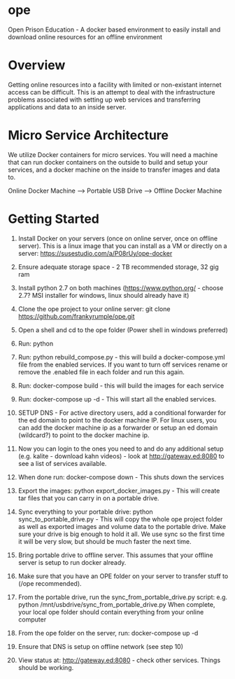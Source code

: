 # ope
Open Prison Education - A docker based environment to easily install and download online resources for an offline environment

# Overview
Getting online resources into a facility with limited or non-existant internet access can be difficult. This is an attempt to deal with the infrastructure problems associated with setting up web services and transferring applications and data to an inside server.

# Micro Service Architecture
We utilize Docker containers for micro services. You will need a machine that can run docker containers on the outside to build and setup your services, and a docker machine on the inside to transfer images and data to.

Online Docker Machine --> Portable USB Drive --> Offline Docker Machine

# Getting Started
1) Install Docker on your servers (once on online server, once on offline server). This is a linux image that you can install as a VM or directly on a server: https://susestudio.com/a/P08rUy/ope-docker
2) Ensure adequate storage space - 2 TB recommended storage, 32 gig ram
3) Install python 2.7 on both machines (https://www.python.org/ - choose 2.7? MSI installer for windows, linux should already have it)
4) Clone the ope project to your online server: git clone https://github.com/frankyrumple/ope.git
5) Open a shell and cd to the ope folder (Power shell in windows preferred)
6) Run: python 
7) Run: python rebuild_compose.py - this will build a docker-compose.yml file from the enabled services. If you want to turn off services rename or remove the .enabled file in each folder and run this again.
8) Run: docker-compose build  - this will build the images for each service
9) Run: docker-compose up -d  - This will start all the enabled services.

10) SETUP DNS - For active directory users, add a conditional forwarder for the ed domain to point to the docker machine IP. For linux users, you can add the docker machine ip as a forwarder or setup an ed domain (wildcard?) to point to the docker machine ip.

11) Now you can login to the ones you need to and do any additional setup (e.g. kalite - download kahn videos) - look at http://gateway.ed:8080 to see a list of services available.
12) When done run: docker-compose down  - This shuts down the services
13) Export the images: python export_docker_images.py   - This will create tar files that you can carry in on a portable drive.
14) Sync everything to your portable drive: python sync_to_portable_drive.py  - This will copy the whole ope project folder as well as exported images and volume data to the portable drive. Make sure your drive is big enough to hold it all. We use sync so the first time it will be very slow, but should be much faster the next time.

15) Bring portable drive to offline server. This assumes that your offline server is setup to run docker already.

16) Make sure that you have an OPE folder on your server to transfer stuff to (/ope recommended).
17) From the portable drive, run the sync_from_portable_drive.py script: e.g.   python /mnt/usbdrive/sync_from_portable_drive.py
    When complete, your local ope folder should contain everything from your online computer
18) From the ope folder on the server, run: docker-compose up -d
19) Ensure that DNS is setup on offline network (see step 10)
20) View status at: http://gateway.ed:8080  - check other services. Things should be working.

